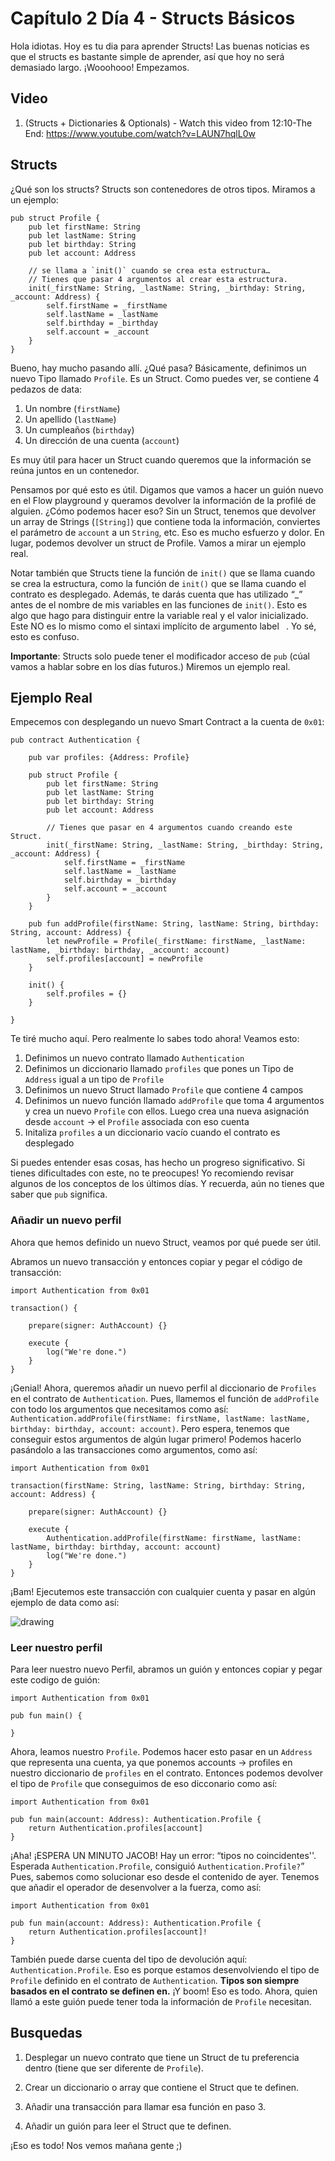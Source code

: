 # Capítulo 2 Día 4 - Structs Básicos

Hola idiotas. Hoy es tu dia para aprender Structs! Las buenas noticias es que el structs es bastante simple de aprender, así que hoy no será demasiado largo. ¡Wooohooo! Empezamos. 

## Video

1. (Structs + Dictionaries & Optionals) - Watch this video from 12:10-The End: https://www.youtube.com/watch?v=LAUN7hqlL0w

## Structs

¿Qué son los structs? Structs son contenedores de otros tipos. Miramos a un ejemplo: 

```cadence
pub struct Profile {
    pub let firstName: String
    pub let lastName: String
    pub let birthday: String
    pub let account: Address

    // se llama a `init()` cuando se crea esta estructura…
    // Tienes que pasar 4 argumentos al crear esta estructura.
    init(_firstName: String, _lastName: String, _birthday: String, _account: Address) {
        self.firstName = _firstName
        self.lastName = _lastName
        self.birthday = _birthday
        self.account = _account
    }
}
```

Bueno, hay mucho pasando allí. ¿Qué pasa? Básicamente, definimos un nuevo Tipo llamado `Profile`. Es un Struct. Como puedes ver, se contiene 4 pedazos de data: 
1. Un nombre (`firstName`)
2. Un apellido (`lastName`)
3. Un cumpleaños (`birthday`)
4. Un dirección de una cuenta (`account`)

Es muy útil para hacer un Struct cuando queremos que la información se reúna juntos en un contenedor.

Pensamos por qué esto es útil. Digamos que vamos a hacer un guión nuevo en el Flow playground y queramos devolver la información de la profilé de alguien. ¿Cómo podemos hacer eso? Sin un Struct, tenemos que devolver un array de Strings (`[String]`) que contiene toda la información, conviertes el parámetro de `account` a un `String`, etc. Eso es mucho esfuerzo y dolor. En lugar, podemos devolver un struct de Profile. Vamos a mirar un ejemplo real. 

Notar también que Structs tiene la función de `init()` que se llama cuando se crea la estructura, como la función de `init()` que se llama cuando el contrato es desplegado. Además, te darás cuenta que has utilizado “_” antes de el nombre de mis variables en las funciones de `init()`. Esto es algo que hago para distinguir entre la variable real y el valor inicializado. Este NO es lo mismo como el sintaxi implícito de argumento label ` `. Yo sé, esto es confuso.

**Importante**: Structs solo puede tener el modificador acceso de `pub` (cúal vamos a hablar sobre en los días futuros.) Miremos un ejemplo real. 

## Ejemplo Real

Empecemos con desplegando un nuevo Smart Contract a la cuenta de `0x01`:

```cadence
pub contract Authentication {

    pub var profiles: {Address: Profile}
    
    pub struct Profile {
        pub let firstName: String
        pub let lastName: String
        pub let birthday: String
        pub let account: Address

        // Tienes que pasar en 4 argumentos cuando creando este Struct.
        init(_firstName: String, _lastName: String, _birthday: String, _account: Address) {
            self.firstName = _firstName
            self.lastName = _lastName
            self.birthday = _birthday
            self.account = _account
        }
    }

    pub fun addProfile(firstName: String, lastName: String, birthday: String, account: Address) {
        let newProfile = Profile(_firstName: firstName, _lastName: lastName, _birthday: birthday, _account: account)
        self.profiles[account] = newProfile
    }

    init() {
        self.profiles = {}
    }

}
```

Te tiré mucho aquí. Pero realmente lo sabes todo ahora! Veamos esto:

1. Definimos un nuevo contrato llamado `Authentication`
2. Definimos un diccionario llamado `profiles` que pones un Tipo de `Address` igual a un tipo de `Profile`
3. Definimos un nuevo Struct llamado `Profile` que contiene 4 campos
4. Definimos un nuevo función llamado `addProfile` que toma 4 argumentos y crea un nuevo `Profile` con ellos. Luego crea una nueva asignación desde `account` -> el `Profile` associada con eso cuenta 
5. Initaliza `profiles` a un diccionario vacío cuando el contrato es desplegado 

Si puedes entender esas cosas, has hecho un progreso significativo. Si tienes dificultades con este, no te preocupes! Yo recomiendo revisar algunos de los conceptos de los últimos días. Y recuerda, aún no tienes que saber que `pub` significa.

### Añadir un nuevo perfil

Ahora que hemos definido un nuevo Struct, veamos por qué puede ser útil. 

Abramos un nuevo transacción y entonces copiar y pegar el código de transacción:

```cadence
import Authentication from 0x01

transaction() {

    prepare(signer: AuthAccount) {}

    execute {
        log("We're done.")
    }
}
```

¡Genial! Ahora, queremos añadir un nuevo perfil al diccionario de `Profiles` en el contrato de `Authentication`. Pues, llamemos el función de `addProfile` con todo los argumentos que necesitamos como así: `Authentication.addProfile(firstName: firstName, lastName: lastName, birthday: birthday, account: account)`. Pero espera, tenemos que conseguir estos argumentos de algún lugar primero! Podemos hacerlo pasándolo a las transacciones como argumentos, como así:

```cadence
import Authentication from 0x01

transaction(firstName: String, lastName: String, birthday: String, account: Address) {

    prepare(signer: AuthAccount) {}

    execute {
        Authentication.addProfile(firstName: firstName, lastName: lastName, birthday: birthday, account: account)
        log("We're done.")
    }
}
```

¡Bam! Ejecutemos este transacción con cualquier cuenta y pasar en algún ejemplo de data como así: 

<img src="https://github.com/emerald-dao/beginner-cadence-course/raw/main/images/txstuff.png" alt="drawing" size="400" />

### Leer nuestro perfil

Para leer nuestro nuevo Perfil, abramos un guión y entonces copiar y pegar este codigo de guión: 

```cadence
import Authentication from 0x01

pub fun main() {

}
```

Ahora, leamos nuestro `Profile`. Podemos hacer esto pasar en un `Address` que representa una cuenta, ya que ponemos accounts -> profiles en nuestro diccionario de `profiles` en el contrato. Entonces podemos devolver el tipo de `Profile` que conseguimos de eso dicconario como así: 

```cadence
import Authentication from 0x01

pub fun main(account: Address): Authentication.Profile {
    return Authentication.profiles[account]
}
```

¡Aha! ¡ESPERA UN MINUTO JACOB! Hay un error: “tipos no coincidentes''. Esperada `Authentication.Profile`, consiguió `Authentication.Profile?`” Pues, sabemos como solucionar eso desde el contenido de ayer. Tenemos que añadir el operador de desenvolver a la fuerza, como así:

```cadence
import Authentication from 0x01

pub fun main(account: Address): Authentication.Profile {
    return Authentication.profiles[account]!
}
```

También puede darse cuenta del tipo de devolución aquí: `Authentication.Profile`. Eso es porque estamos desenvolviendo el tipo de `Profile` definido en el contrato de `Authentication`. **Tipos son siempre basados en el contrato se definen en.** ¡Y boom! Eso es todo. Ahora, quien llamó a este guión puede tener toda la información de `Profile` necesitan.

## Busquedas

1. Desplegar un nuevo contrato que tiene un Struct de tu preferencia dentro (tiene que ser diferente de `Profile`).

2. Crear un diccionario o array que contiene el Struct que te definen. 

3. Añadir una transacción para llamar esa función en paso 3.

4. Añadir un guión para leer el Struct que te definen. 

¡Eso es todo! Nos vemos mañana gente ;)
